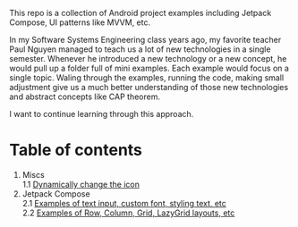 This repo is a collection of Android project examples including Jetpack Compose, UI patterns like MVVM, etc. 

In my Software Systems Engineering class years ago, my favorite teacher Paul Nguyen managed to teach us a lot of new technologies in a single semester. Whenever he introduced a new technology or a new concept, he would pull up a folder full of mini examples. Each example would focus on a single topic. Waling through the examples, running the code, making small adjustment give us a much better understanding of those new technologies and abstract concepts like CAP theorem. 

I want to continue learning through this approach.

# Table of contents
1. Miscs  
  1.1 [Dynamically change the icon](ChangeIconExample)
2. Jetpack Compose  
  2.1 [Examples of text input, custom font, styling text, etc](TextExample)  
  2.2 [Examples of Row, Column, Grid, LazyGrid layouts, etc](LayoutExample)

